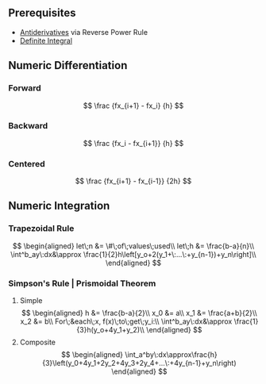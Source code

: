 ## Prerequisites
* [Antiderivatives](./calculus.md#anti-derivative) via Reverse Power Rule
* [Definite Integral](./calculus.md#definite-integral)

## Numeric Differentiation 
### Forward
$$
\frac {fx_{i+1} - fx_i} {h}
$$
### Backward
$$
\frac {fx_i - fx_{i+1}} {h}
$$
### Centered
$$
\frac {fx_{i+1} - fx_{i-1}} {2h}
$$  

## Numeric Integration 
### Trapezoidal Rule
$$
\begin{aligned}
let\;n &= \#\;of\;values\;used\\
let\;h &= \frac{b-a}{n}\\
\int^b_ay\:dx&\approx \frac{1}{2}h\left[y_o+2(y_1+\:...\:+y_{n-1})+y_n\right]\\
\end{aligned}
$$
### Simpson's Rule | Prismoidal Theorem
1. Simple
$$
\begin{aligned}
h &= \frac{b-a}{2}\\
x_0 &= a\\
x_1 &= \frac{a+b}{2}\\
x_2 &= b\\
For\;&each\;x, f(x)\;to\;get\;y_i:\\
\int^b_ay\:dx&\approx \frac{1}{3}h(y_o+4y_1+y_2)\\
\end{aligned}
$$
2. Composite 
$$
\begin{aligned}
\int_a^by\:dx\approx\frac{h}{3}\left(y_0+4y_1+2y_2+4y_3+2y_4+...\:+4y_{n-1}+y_n\right)
\end{aligned}
$$